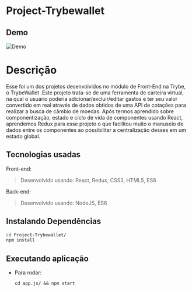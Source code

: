 # Project-Trybewallet


## Demo
![Demo](videodemo/videoTrybewallet.gif)

# Descrição
Esse foi um dos projetos desenvolvidos no módulo de Front-End na Trybe, o TrybeWallet .Este projeto trata-se de uma ferramenta de carteira virtual, na qual o usuário poderia adicionar/excluir/editar 
gastos e ter seu valor convertido em real através de dados obtidos de uma API de cotações para realizar a busca de câmbio de moedas.
Após termos aprendido sobre componentização, estado e ciclo de vida de componentes usando React, aprendemos Redux para esse projeto o que
facilitou muito o manuseio de dados entre os componentes ao possibilitar a centralização desses em um estado global.

## Tecnologias usadas

Front-end:
> Desenvolvido usando: React, Redux, CSS3, HTML5, ES6

Back-end:
> Desenvolvido usando: NodeJS, ES6


## Instalando Dependências

```bash
cd Project-Trybewallet/ 
npm install
``` 


## Executando aplicação

* Para rodar:

  ```
  cd app.js/ && npm start
  ```

